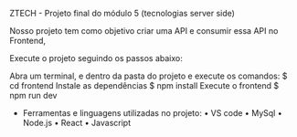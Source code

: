 ZTECH - Projeto final do módulo 5 (tecnologias server side)




Nosso projeto tem como objetivo criar uma API e consumir essa API no Frontend,

Execute o projeto seguindo os passos abaixo: 


Abra um terminal, e dentro da pasta do projeto e execute os comandos:
$ cd frontend
Instale as dependências
$ npm install
Execute o frontend
$ npm run dev


- Ferramentas e linguagens utilizadas no projeto:
• VS code 
• MySql 
• Node.js 
• React
• Javascript  



